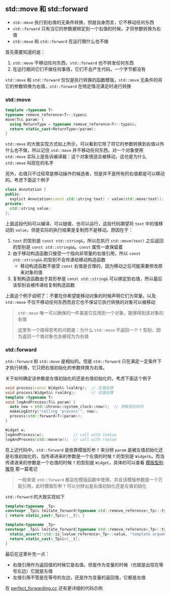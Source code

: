 ## std::move 和 std::forward

- `std::move` 执行到右值的无条件转换，但就自身而言，它不移动任何东西
- `std::forward` 只有当它的参数被绑定到一个右值的时候，才将参数转换为右值
- `std::move` 和 `std::forward` 在运行期什么也不做

首先需要知道的是：

1. `std::move` 不移动任何东西，`std::forward` 也不转发任何东西
2. 在运行期间它们不做任何事情，它们不会产生代码，一个字节都没有

`std::move` 和 `std::forward` 仅仅是执行转换的函数模版，`std::move` 无条件的将它的参数转换为右值，`std::forward` 在特定情况满足时进行转换

### std::move

```c++
template <typename T>
typename remove_reference<T>::type&&
move(T&& param) {
  using ReturnType = typename remove_reference<T>::type&&;
  return static_cast<ReturnType>(param);
}
```

`std::move` 的大致实现方式如上所示，可以看到它除了将它的参数转换到右值以外什么也不做，所以记住 `std::move` 并不移动任何东西。对一个对象使用 `std::move` 实际上是告诉编译器：这个对象很适合被移动，这也是为什么 `std::move` 叫现在的名字

另外，右值只不过经常是移动操作的候选者，但是并不是所有的右值都是可以移动的。考虑下面这个例子

```c++
class Annotation {
public:
  explict Annotation(const std::string text) : value(std::move(text));
private:
  std::string value;
};
```

上面这段代码可以编译、可以链接、也可以运行，这段代码期望将 `text` 中的值移动到 `value`，但是实际的执行结果是复制而不是移动。原因在于：

1. `text` 的型别是 `const std::string&`，所以在执行 `std::move(text)` 之后返回的型别是 `const std::string&&`。`const` 属性一直保留着
2. 由于移动构造函数只接受一个指向非常量的右值引用，所以 `const std::string&&` 的型别不会传递给移动构造函数
   - 移动构造函数不接受 `const` 右值是合理的，因为移动之后可能需要修改原来对象的值
3. 复制构造函数由于其形参是 `const std::string&` 可以绑定到右值，所以最后该型别会被传递给复制构造函数

上面这个例子说明了：不要在你希望能移动对象的时候声明它们为常量，以及 `std::move` 不仅不移动任何东西而且它也不保证它执行转换的对象可以被移动

> `std::move` 唯一可以确保的一件事是它应用到一个对象，能够得到该对象的右值
>
> 这里有一个值得思考的问题是：为什么 `std::move` 不返回一个 `T` 型别，因为返回一个值对象也会被视为为右值

### std::forward

`std::forward` 和 `std::move` 是相似的。但是 `std::forward` 只在满足一定条件下才执行转换，它只把右值初始化的参数转换为右值。

关于如何确定该参数是左值初始化的还是右值初始化的，考虑下面这个例子

```c++
void process(const Widget& lvalArg);  // 左值处理
void process(Widget&& rvalArg);       // 右值处理
template <typename T>
void logAndProcess(T&& param) {
  auto now = std::chrono::system_clock::now();	// 获取现在时间
  makeLogEntry("calling 'process'", now);
  process(std::forward<T>(param));
}

Widget w;
logAndProcess(w);             // call with lvalue
logAndProcess(std::move(w));  // call with rvalue
```

在上述代码中，`std::forward` 是依靠模版形参 `T` 来分辨 `param` 是被左值初始化还是右值初始化的，当传递进来的参数是一个左值的时候 `T` 的型别是 `Widget&`，而当传递进来的参数是一个右值的时候 `T` 的型别是 `Widget`，具体的可以查看 [模版型别推导](./模版型别推导.md) 那一篇笔记

> 一般来说 `std::forward` 都会在模版函数中使用，并且该模版参数是一个万能引用，此时模版形参 `T` 可以分辨出是右值初始化还是左值初始化

`std::forward` 的大致实现如下

```c++
template<typename _Tp>
constexpr _Tp&& lmitate_forward(typename std::remove_reference<_Tp>::type& __t) noexcept
{ return static_cast<_Tp&&>(__t); }

template<typename _Tp>
constexpr _Tp&& lmitate_forward(typename std::remove_reference<_Tp>::type&& __t) noexcept {
  static_assert(!std::is_lvalue_reference<_Tp>::value, "template argument _Tp is an lvaue reference type");
  return static_cast<_Tp&&>(__t);
}
```

最后在这里补充一点：

- 右值引用作为返回值的时候它是右值，但是作为变量的时候（也就是出现在等号左边）它就是左值
- 左值引用不管是在等号的左边，还是作为变量的返回值，它都是左值

在 [perfect_forwarding.cc](../language_runtime_enhance/rvalue_reference/perfect_forwarding.cc) 还有更详细的代码示例
